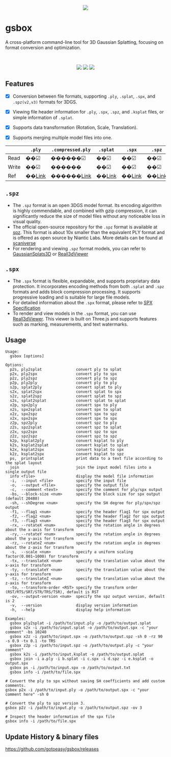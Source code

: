 <p align=center>
<img src="https://gotoeasy.github.io/3dgs/gsbox.png"/>
</p>


# gsbox

A cross-platform command-line tool for 3D Gaussian Splatting, focusing on format conversion and optimization.

<br>

<p align="center">
    <a href="https://repo-sam.inria.fr/fungraph/3d-gaussian-splatting/"><img src="https://img.shields.io/badge/model-3DGS-brightgreen.svg"></a>
    <a href="https://github.com/gotoeasy/gsbox/releases/latest"><img src="https://img.shields.io/github/release/gotoeasy/gsbox.svg"></a>
    <a href="https://github.com/gotoeasy/gsbox/blob/master/LICENSE"><img src="https://img.shields.io/github/license/gotoeasy/gsbox"></a>
<p>

## Features
- [x] Conversion between file formats, supporting `.ply`, `.splat`, `.spx`, and `.spz(v2,v3)` formats for 3DGS.
- [x] Viewing file header information for `.ply`, `.spx`, `.spz`, and `.ksplat` files, or simple information of `.splat`.
- [x] Supports data transformation (Rotation, Scale, Translation).
- [x] Supports merging multiple model files into one.


|       | `.ply`   | `.compressed.ply` | `.splat` | `.spx`   | `.spz`  | `.ksplat` |
|-------|----------|-------------------|----------|----------|---------|-----------|
| Read  |��&#9745; |������&#9745;      |��&#9745; |��&#9745; |��&#9745; |��&#9745; |
| Write |��&#9745; |������             |��&#9745; |��&#9745; |��&#9745; |��        |
| Ref   |��<a href="https://repo-sam.inria.fr/fungraph/3d-gaussian-splatting/">Link</a> |������<a href="https://github.com/playcanvas/supersplat">Link</a> |��<a href="https://github.com/antimatter15/splat">Link</a> |��<a href="https://github.com/reall3d-com/Reall3dViewer/blob/main/SPX_EN.md">Link</a> |��<a href="https://github.com/nianticlabs/spz">Link</a> |��<a href="https://github.com/mkkellogg/GaussianSplats3D">Link</a> |


## `.spz`
- The `.spz` format is an open 3DGS model format. Its encoding algorithm is highly commendable, and combined with gzip compression, it can significantly reduce the size of model files without any noticeable loss in visual quality.
- The official open-source repository for the `.spz` format is available at [spz](https://github.com/nianticlabs/spz). This format is about 10x smaller than the equivalent PLY format and is offered as open source by Niantic Labs. More details can be found at [scaniverse](https://scaniverse.com/spz)
- For rendering and viewing `.spz` format models, you can refer to [GaussianSplats3D](https://github.com/mkkellogg/GaussianSplats3D) or [Reall3dViewer](https://github.com/reall3d-com/Reall3dViewer)

## `.spx`
- The `.spx` format is flexible, expandable, and supports proprietary data protection. It incorporates encoding methods from both `.splat` and `.spz` formats and adds block compression processing. It supports progressive loading and is suitable for large file models.
- For detailed information about the `.spx` format, please refer to [SPX Specification](https://github.com/reall3d-com/Reall3dViewer/blob/main/SPX_EN.md)
- To render and view models in the `.spx` format, you can use [Reall3dViewer](https://github.com/reall3d-com/Reall3dViewer). This viewer is built on Three.js and supports features such as marking, measurements, and text watermarks.

## Usage
```shell
Usage:
  gsbox [options]

Options:
  p2s, ply2splat               convert ply to splat
  p2x, ply2spx                 convert ply to spx
  p2z, ply2spz                 convert ply to spz
  p2p, ply2ply                 convert ply to ply
  s2p, splat2ply               convert splat to ply
  s2x, splat2spx               convert splat to spx
  s2z, splat2spz               convert splat to spz
  s2s, splat2splat             convert splat to splat
  x2p, spx2ply                 convert spx to ply
  x2s, spx2splat               convert spx to splat
  x2z, spx2spz                 convert spx to spz
  x2x, spx2spx                 convert spx to spx
  z2p, spz2ply                 convert spz to ply
  z2s, spz2splat               convert spz to splat
  z2x, spz2spx                 convert spz to spx
  z2z, spz2spz                 convert spz to spz
  k2p, ksplat2ply              convert ksplat to ply
  k2s, ksplat2splat            convert ksplat to splat
  k2x, ksplat2spx              convert ksplat to spx
  k2z, ksplat2spx              convert ksplat to spz
  ps,  printsplat              print data to a text file according to the splat layout
  join                         join the input model files into a single output file
  info <file>                  display the model file information
  -i,  --input <file>          specify the input file
  -o,  --output <file>         specify the output file
  -c,  --comment <text>        specify the comment for ply/spx output
  -bs, --block-size <num>      specify the block size for spx output (default 20480)
  -sh, --shDegree <num>        specify the SH degree for ply/spx/spz output
  -f1, --flag1 <num>           specify the header flag1 for spx output
  -f2, --flag2 <num>           specify the header flag2 for spx output
  -f3, --flag3 <num>           specify the header flag3 for spx output
  -rx, --rotateX <num>         specify the rotation angle in degrees about the x-axis for transform
  -ry, --rotateY <num>         specify the rotation angle in degrees about the y-axis for transform
  -rz, --rotateZ <num>         specify the rotation angle in degrees about the z-axis for transform
  -s,  --scale <num>           specify a uniform scaling factor(0.001~1000) for transform
  -tx, --translateX <num>      specify the translation value about the x-axis for transform
  -ty, --translateY <num>      specify the translation value about the y-axis for transform
  -tz, --translateZ <num>      specify the translation value about the z-axis for transform
  -to, --transform-order <RST> specify the transform order (RST/RTS/SRT/STR/TRS/TSR), default is RST
  -ov, --output-version <num>  specify the spz output version, default is 2
  -v,  --version               display version information
  -h,  --help                  display help information

Examples:
  gsbox ply2splat -i /path/to/input.ply -o /path/to/output.splat
  gsbox s2x -i /path/to/input.splat -o /path/to/output.spx -c "your comment" -bs 10240
  gsbox x2z -i /path/to/input.spx -o /path/to/output.spz -sh 0 -rz 90 -s 0.9 -tx 0.1 -to TRS
  gsbox z2p -i /path/to/input.spz -o /path/to/output.ply -c "your comment"
  gsbox k2s -i /path/to/input.ksplat -o /path/to/output.splat
  gsbox join -i a.ply -i b.splat -i c.spx -i d.spz -i e.ksplat -o output.spx
  gsbox ps -i /path/to/input.spx -o /path/to/output.txt
  gsbox info -i /path/to/file.spx

# Convert the ply to spx without saving SH coefficients and add custom comments.
gsbox p2x -i /path/to/input.ply -o /path/to/output.spx -c "your comment here" -sh 0

# Convert the ply to spz version 3.
gsbox p2z -i /path/to/input.ply -o /path/to/output.spz -ov 3

# Inspect the header information of the spx file
gsbox info -i /path/to/file.spx
```

## Update History & binary files
https://github.com/gotoeasy/gsbox/releases
